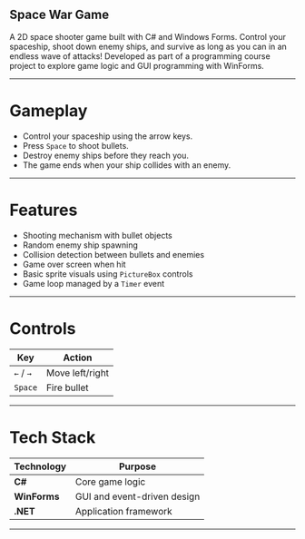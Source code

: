 Space War Game
---
A 2D space shooter game built with C# and Windows Forms. Control your spaceship, shoot down enemy ships, and survive as long as you can in an endless wave of attacks!
Developed as part of a programming course project to explore game logic and GUI programming with WinForms.

---
# Gameplay
- Control your spaceship using the arrow keys.
- Press `Space` to shoot bullets.
- Destroy enemy ships before they reach you.
- The game ends when your ship collides with an enemy.
---
# Features
- Shooting mechanism with bullet objects
- Random enemy ship spawning
- Collision detection between bullets and enemies
- Game over screen when hit
- Basic sprite visuals using `PictureBox` controls
- Game loop managed by a `Timer` event
---
# Controls

| Key        | Action           |
|------------|------------------|
| `←` / `→`   | Move left/right  |
| `Space`    | Fire bullet       |

---
# Tech Stack

| Technology     | Purpose                      |
|----------------|------------------------------|
| **C#**         | Core game logic               |
| **WinForms**   | GUI and event-driven design   |
| **.NET**       | Application framework         |

---
